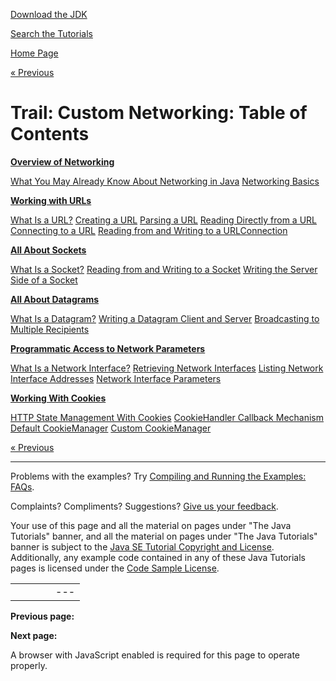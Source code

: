 [Download
the JDK](http://java.sun.com/javase/6/download.jsp)
  
[Search the
Tutorials](../search.html)

[Home Page](../index.html)

[« Previous](./index.html)

# Trail: Custom Networking: Table of Contents

**[Overview of Networking](overview/index.html)**

[What You May Already Know About Networking in Java](overview/alreadyknow.html) [Networking Basics](overview/networking.html)

**[Working with URLs](urls/index.html)**

[What Is a URL?](urls/definition.html) [Creating a URL](urls/creatingUrls.html) [Parsing a URL](urls/urlInfo.html) [Reading Directly from a URL](urls/readingURL.html) [Connecting to a URL](urls/connecting.html) [Reading from and Writing to a URLConnection](urls/readingWriting.html)

**[All About Sockets](sockets/index.html)**

[What Is a Socket?](sockets/definition.html) [Reading from and Writing to a Socket](sockets/readingWriting.html) [Writing the Server Side of a Socket](sockets/clientServer.html)

**[All About Datagrams](datagrams/index.html)**

[What Is a Datagram?](datagrams/definition.html) [Writing a Datagram Client and Server](datagrams/clientServer.html) [Broadcasting to Multiple Recipients](datagrams/broadcasting.html)

**[Programmatic Access to Network Parameters](nifs/index.html)**

[What Is a Network Interface?](nifs/definition.html) [Retrieving Network Interfaces](nifs/retrieving.html) [Listing Network Interface Addresses](nifs/listing.html) [Network Interface Parameters](nifs/parameters.html)

**[Working With Cookies](cookies/index.html)**

[HTTP State Management With Cookies](cookies/definition.html) [CookieHandler Callback Mechanism](cookies/cookiehandler.html) [Default CookieManager](cookies/cookiemanager.html) [Custom CookieManager](cookies/custom.html)

[« Previous](./index.html)

---

Problems with the examples? Try [Compiling and Running
the Examples: FAQs](../information/run-examples.html).
  
Complaints? Compliments? Suggestions? [Give
us your feedback](http://download.oracle.com/javase/feedback.html).

Your use of this page and all the material on pages under "The Java Tutorials" banner,
and all the material on pages under "The Java Tutorials" banner is subject to the [Java SE Tutorial Copyright
and License](../information/license.html).
Additionally, any example code contained in any of these Java
Tutorials pages is licensed under the
[Code
Sample License](http://developers.sun.com/license/berkeley_license.html).

|  |  |  |  |  |
| --- | --- | --- | --- | --- |
| |  |  | | --- | --- | | duke image | Oracle logo | | [About Oracle](http://www.oracle.com/us/corporate/index.html) | [Oracle Technology Network](http://www.oracle.com/technology/index.html) | [Terms of Service](https://www.samplecode.oracle.com/servlets/CompulsoryClickThrough?type=TermsOfService) | Copyright © 1995, 2011 Oracle and/or its affiliates. All rights reserved. |

**Previous page:**
  
**Next page:**




A browser with JavaScript enabled is required for this page to operate properly.